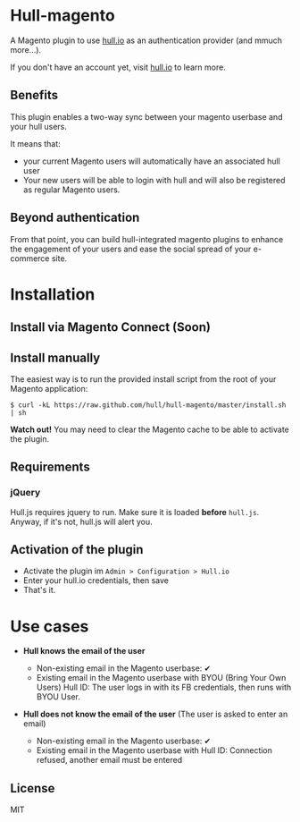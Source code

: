 # Hull-magento

A Magento plugin to use [hull.io](http://hull.io) as an authentication provider (and mmuch more...).

If you don't have an account yet, visit [hull.io](http://hull.io) to learn more.

## Benefits

This plugin enables a two-way sync between your magento userbase and your hull users.

It means that:

* your current Magento users will automatically have an associated hull user
* Your new users will be able to login with hull and will also be registered as regular Magento users.

## Beyond authentication

From that point, you can build hull-integrated magento plugins to enhance the engagement of your users
and ease the social spread of your e-commerce site.

# Installation

## Install via Magento Connect (Soon)

## Install manually

The easiest way is to run the provided install script from the root of your Magento application:

    $ curl -kL https://raw.github.com/hull/hull-magento/master/install.sh | sh

__Watch out!__ You may need to clear the Magento cache to be able to activate
the plugin.

## Requirements

### jQuery

Hull.js requires jquery to run. Make sure it is loaded __before__ `hull.js`.
Anyway, if it's not, hull.js will alert you.


## Activation of the plugin

* Activate the plugin im `Admin > Configuration > Hull.io`
* Enter your hull.io credentials, then save
* That's it.

# Use cases

* __Hull knows the email of the user__
    * Non-existing email in the Magento userbase: ✔
    * Existing email in the Magento userbase with BYOU (Bring Your Own Users) Hull ID: The user logs in with its FB credentials, then runs with BYOU User.

* __Hull does not know the email of the user__ (The user is asked to enter an email)
    * Non-existing email in the Magento userbase: ✔
    * Existing email in the Magento userbase with Hull ID: Connection refused, another email must be entered

## License

MIT


